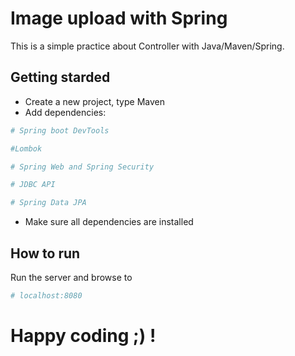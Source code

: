 # Image upload with Spring

This is a simple practice about Controller with Java/Maven/Spring.

## Getting starded

* Create a new project, type Maven
* Add dependencies:
```bash
# Spring boot DevTools

#Lombok

# Spring Web and Spring Security

# JDBC API

# Spring Data JPA

```

* Make sure all dependencies are installed

## How to run

Run the server and browse to 

```bash
# localhost:8080
```

# Happy coding ;) !
